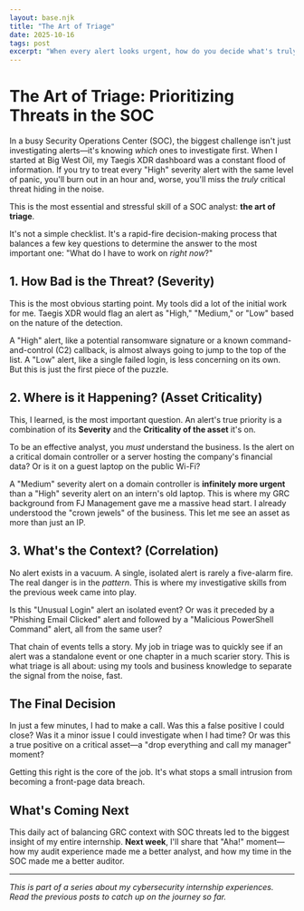 ```yaml
---
layout: base.njk
title: "The Art of Triage"
date: 2025-10-16
tags: post
excerpt: "When every alert looks urgent, how do you decide what's truly dangerous? A look at the most critical skill for a SOC analyst: triage."
---
```


# The Art of Triage: Prioritizing Threats in the SOC

In a busy Security Operations Center (SOC), the biggest challenge isn't just investigating alerts—it's knowing *which* ones to investigate first. When I started at Big West Oil, my Taegis XDR dashboard was a constant flood of information. If you try to treat every "High" severity alert with the same level of panic, you'll burn out in an hour and, worse, you'll miss the *truly* critical threat hiding in the noise.

This is the most essential and stressful skill of a SOC analyst: **the art of triage**.

It's not a simple checklist. It's a rapid-fire decision-making process that balances a few key questions to determine the answer to the most important one: "What do I have to work on *right now*?"



## 1. How Bad is the Threat? (Severity)

This is the most obvious starting point. My tools did a lot of the initial work for me. Taegis XDR would flag an alert as "High," "Medium," or "Low" based on the nature of the detection.

A "High" alert, like a potential ransomware signature or a known command-and-control (C2) callback, is almost always going to jump to the top of the list. A "Low" alert, like a single failed login, is less concerning on its own. But this is just the first piece of the puzzle.

## 2. Where is it Happening? (Asset Criticality)

This, I learned, is the most important question. An alert's true priority is a combination of its **Severity** and the **Criticality of the asset** it's on.

To be an effective analyst, you *must* understand the business. Is the alert on a critical domain controller or a server hosting the company's financial data? Or is it on a guest laptop on the public Wi-Fi?

A "Medium" severity alert on a domain controller is **infinitely more urgent** than a "High" severity alert on an intern's old laptop. This is where my GRC background from FJ Management gave me a massive head start. I already understood the "crown jewels" of the business. This let me see an asset as more than just an IP.

## 3. What's the Context? (Correlation)

No alert exists in a vacuum. A single, isolated alert is rarely a five-alarm fire. The real danger is in the *pattern*. This is where my investigative skills from the previous week came into play.

Is this "Unusual Login" alert an isolated event? Or was it preceded by a "Phishing Email Clicked" alert and followed by a "Malicious PowerShell Command" alert, all from the same user?

That chain of events tells a story. My job in triage was to quickly see if an alert was a standalone event or one chapter in a much scarier story. This is what triage is all about: using my tools and business knowledge to separate the signal from the noise, fast.

## The Final Decision

In just a few minutes, I had to make a call. Was this a false positive I could close? Was it a minor issue I could investigate when I had time? Or was this a true positive on a critical asset—a "drop everything and call my manager" moment?

Getting this right is the core of the job. It's what stops a small intrusion from becoming a front-page data breach.

## What's Coming Next

This daily act of balancing GRC context with SOC threats led to the biggest insight of my entire internship. **Next week**, I'll share that "Aha!" moment—how my audit experience made me a better analyst, and how my time in the SOC made me a better auditor.

---

*This is part of a series about my cybersecurity internship experiences. Read the previous posts to catch up on the journey so far.*
